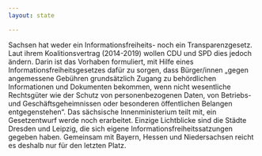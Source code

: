 ```yaml
---
layout: state

---
```

Sachsen hat weder ein Informationsfreiheits- noch ein Transparenzgesetz.
Laut ihrem Koalitionsvertrag (2014-2019) wollen
CDU und SPD dies jedoch ändern. Darin ist das Vorhaben formuliert,
mit Hilfe eines Informationsfreiheitsgesetzes dafür zu
sorgen, dass Bürger/innen „gegen angemessene Gebühren
grundsätzlich Zugang zu behördlichen Informationen und Dokumenten
bekommen, wenn nicht wesentliche Rechtsgüter wie
der Schutz von personenbezogenen Daten, von Betriebs- und
Geschäftsgeheimnissen oder besonderen öffentlichen Belangen
entgegenstehen“. Das sächsische Innenministerium teilt mit,
ein Gesetzentwurf werde noch erarbeitet. Einzige Lichtblicke
sind die Städte Dresden und Leipzig, die sich eigene Informationsfreiheitssatzungen
gegeben haben.
Gemeinsam mit Bayern, Hessen und Niedersachsen reicht
es deshalb nur für den letzten Platz.
